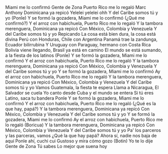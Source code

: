 Miami me lo confirmó
Gente de Zona
Puerto Rico me lo regaló
Marc Anthony
Dominicana ya repicó
Yelelei yelelei ohh
Y del Caribe somos tú y yo (Ponle)
Y se formó la gozadera, Miami me lo confirmó (¿Qué me confirmó?)
Y el arroz con habichuela, Puerto Rico me lo regaló
Y la tambora merenguera, Dominicana ya repicó
Con México, Colombia y Venezuela
Y del Caribe somos tú y yo
Repicando
La cosa está bien dura, la cosa está divina
Perú con Honduras, Chile con Argentina
Panamá trae la zandunga, Ecuador bilirrubina
Y Uruguay con Paraguay, hermano con Costa Rica
Bolivia viene llegando, Brasil ya está en camino
El mundo se está sumando, a la fiesta de los latinos (Ponle)
Y se formó la gozadera, Miami me lo confirmó
Y el arroz con habichuela, Puerto Rico me lo regaló
Y la tambora merenguera, Dominicana ya repicó
Con México, Colombia y Venezuela
Y del Caribe somos tú y yo
Y se formó la gozadera, Miami me lo confirmó
Ay el arroz con habichuela, Puerto Rico me lo regaló
Y la tambora merenguera, Dominicana ya repicó
Con México, Colombia y Venezuela
Y del Caribe somos tú y yo
Vamos Guatemala, la fiesta te espera
Llama a Nicaragua, El Salvador se cuela
Yo canto desde Cuba y el mundo se entera
Si tú eres Latino, saca tu bandera
Ponle
Y se formó la gozadera, Miami me lo confirmó
Y el arroz con habichuela, Puerto Rico me lo regaló (¿Qué es la que hay, papá?)
Y la tambora merenguera, Dominicana ya repicó
Con México, Colombia y Venezuela
Y del Caribe somos tú y yo
Y se formó la gozadera, Miami me lo confirmó
Ay el arroz con habichuela, Puerto Rico me lo regaló (Boricua)
Y la tambora merenguera, Dominicana ya repicó
Con México, Colombia y Venezuela
Y del Caribe somos tú y yo
Pa' los parceros y las parceras, vamos
¿Qué la que hay papá?
Ahora sí, nadie nos baja de aquí
Ponle ahí, cuchi cui
Gustoso y mira cómo gozo (Botin)
Yo te lo dije
Gente de Zona
Tú sabes
Lo mejor que suena hoy

